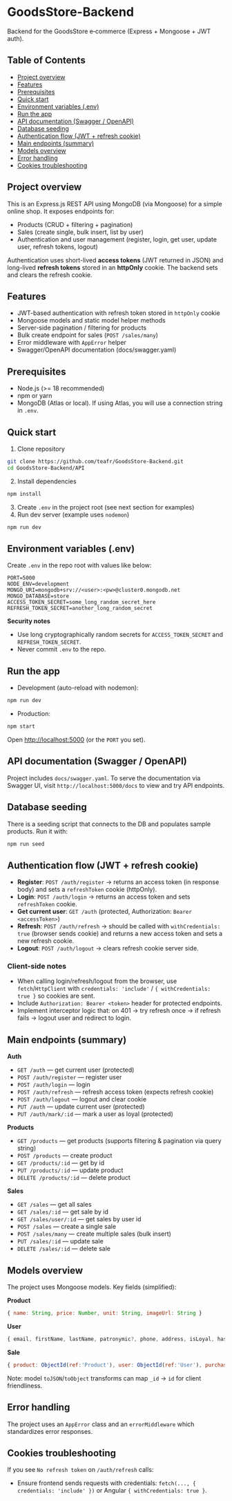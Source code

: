 # GoodsStore-Backend

Backend for the GoodsStore e‑commerce (Express + Mongoose + JWT auth).

## Table of Contents

* [Project overview](#project-overview)
* [Features](#features)
* [Prerequisites](#prerequisites)
* [Quick start](#quick-start)
* [Environment variables (.env)](#environment-variables-env)
* [Run the app](#run-the-app)
* [API documentation (Swagger / OpenAPI)](#api-documentation-swagger--openapi)
* [Database seeding](#database-seeding)
* [Authentication flow (JWT + refresh cookie)](#authentication-flow-jwt--refresh-cookie)
* [Main endpoints (summary)](#main-endpoints-summary)
* [Models overview](#models-overview)
* [Error handling](#error-handling)
* [Cookies troubleshooting](#cors--cookies-troubleshooting)

## Project overview

This is an Express.js REST API using MongoDB (via Mongoose) for a simple online shop. It exposes endpoints for:

* Products (CRUD + filtering + pagination)
* Sales (create single, bulk insert, list by user)
* Authentication and user management (register, login, get user, update user, refresh tokens, logout)

Authentication uses short-lived **access tokens** (JWT returned in JSON) and long-lived **refresh tokens** stored in an **httpOnly** cookie. The backend sets and clears the refresh cookie.

## Features

* JWT-based authentication with refresh token stored in `httpOnly` cookie
* Mongoose models and static model helper methods
* Server-side pagination / filtering for products
* Bulk create endpoint for sales (`POST /sales/many`)
* Error middleware with `AppError` helper
* Swagger/OpenAPI documentation (docs/swagger.yaml)

## Prerequisites

* Node.js (>= 18 recommended)
* npm or yarn
* MongoDB (Atlas or local). If using Atlas, you will use a connection string in `.env`.

## Quick start

1. Clone repository

```bash
git clone https://github.com/teafr/GoodsStore-Backend.git
cd GoodsStore-Backend/API
```

2. Install dependencies

```bash
npm install
```

3. Create `.env` in the project root (see next section for examples)
4. Run dev server (example uses `nodemon`)

```bash
npm run dev
```

## Environment variables (.env)

Create `.env` in the repo root with values like below:

```
PORT=5000
NODE_ENV=development
MONGO_URI=mongodb+srv://<user>:<pw>@cluster0.mongodb.net
MONGO_DATABASE=store
ACCESS_TOKEN_SECRET=some_long_random_secret_here
REFRESH_TOKEN_SECRET=another_long_random_secret
```

**Security notes**

* Use long cryptographically random secrets for `ACCESS_TOKEN_SECRET` and `REFRESH_TOKEN_SECRET`.
* Never commit `.env` to the repo.

## Run the app

* Development (auto-reload with nodemon):

```bash
npm run dev
```

* Production:

```bash
npm start
```

Open [http://localhost:5000](http://localhost:5000) (or the `PORT` you set). 

## API documentation (Swagger / OpenAPI)

Project includes `docs/swagger.yaml`. To serve the documentation via Swagger UI, visit `http://localhost:5000/docs` to view and try API endpoints. 

## Database seeding

There is a seeding script that connects to the DB and populates sample products. Run it with:

```bash
npm run seed
```

## Authentication flow (JWT + refresh cookie)

* **Register**: `POST /auth/register` → returns an access token (in response body) and sets a `refreshToken` cookie (httpOnly).
* **Login**: `POST /auth/login` → returns an access token and sets `refreshToken` cookie.
* **Get current user**: `GET /auth` (protected, Authorization: `Bearer <accessToken>`)
* **Refresh**: `POST /auth/refresh` → should be called with `withCredentials: true` (browser sends cookie) and returns a new access token and sets a new refresh cookie.
* **Logout**: `POST /auth/logout` → clears refresh cookie server side.

### Client-side notes

* When calling login/refresh/logout from the browser, use `fetch`/`HttpClient` with `credentials: 'include'` / `{ withCredentials: true }` so cookies are sent.
* Include `Authorization: Bearer <token>` header for protected endpoints.
* Implement interceptor logic that: on 401 → try refresh once → if refresh fails → logout user and redirect to login.

## Main endpoints (summary)

**Auth**

* `GET /auth` — get current user (protected)
* `POST /auth/register` — register user
* `POST /auth/login` — login
* `POST /auth/refresh` — refresh access token (expects refresh cookie)
* `POST /auth/logout` — logout and clear cookie
* `PUT /auth` — update current user (protected)
* `PUT /auth/mark/:id` — mark a user as loyal (protected)

**Products**

* `GET /products` — get products (supports filtering & pagination via query string)
* `POST /products` — create product
* `GET /products/:id` — get by id
* `PUT /products/:id` — update product
* `DELETE /products/:id` — delete product

**Sales**

* `GET /sales` — get all sales
* `GET /sales/:id` — get sale by id
* `GET /sales/user/:id` — get sales by user id
* `POST /sales` — create a single sale
* `POST /sales/many` — create multiple sales (bulk insert)
* `PUT /sales/:id` — update sale
* `DELETE /sales/:id` — delete sale

## Models overview

The project uses Mongoose models. Key fields (simplified):

**Product**

```js
{ name: String, price: Number, unit: String, imageUrl: String }
```

**User**

```js
{ email, firstName, lastName, patronymic?, phone, address, isLoyal, hashPassword }
```

**Sale**

```js
{ product: ObjectId(ref:'Product'), user: ObjectId(ref:'User'), purchaseDate: Date, deliveryDate?: Date, quantity: Number, discount?: Number }
```

Note: model `toJSON`/`toObject` transforms can map `_id` → `id` for client friendliness.

## Error handling

The project uses an `AppError` class and an `errorMiddleware` which standardizes error responses. 

## Cookies troubleshooting

If you see `No refresh token` on `/auth/refresh` calls:

* Ensure frontend sends requests with credentials: `fetch(..., { credentials: 'include' })` or Angular `{ withCredentials: true }`.

